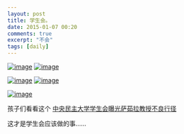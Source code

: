 ```yaml
---
layout: post
title: 学生会。
date: 2015-01-07 00:20
comments: true
excerpt: "不会"
tags: [daily]
---
```

<a href="http://riddle.jd-app.com/jae/uploads/2015/01/wpid-screenshot_2015-01-07-00-16-06.png"><img class="alignnone size-full" title="Screenshot_2015-01-07-00-16-06.png" src="http://riddle.jd-app.com/jae/uploads/2015/01/wpid-screenshot_2015-01-07-00-16-06.png" alt="image" /></a>
<a href="http://riddle.jd-app.com/jae/uploads/2015/01/wpid-screenshot_2014-12-12-20-46-59.png"><img class="alignnone size-full" title="Screenshot_2014-12-12-20-46-59.png" src="http://riddle.jd-app.com/jae/uploads/2015/01/wpid-screenshot_2014-12-12-20-46-59.png" alt="image" /></a>

<a href="http://riddle.jd-app.com/jae/uploads/2015/01/wpid-screenshot_2015-01-07-00-15-59.png"><img class="alignnone size-full" title="Screenshot_2015-01-07-00-15-59.png" src="http://riddle.jd-app.com/jae/uploads/2015/01/wpid-screenshot_2015-01-07-00-15-59.png" alt="image" /></a>
<a href="http://riddle.jd-app.com/jae/uploads/2015/01/wpid-screenshot_2015-01-07-00-35-57.png"><img class="alignnone size-full" title="Screenshot_2015-01-07-00-35-57.png" src="http://riddle.jd-app.com/jae/uploads/2015/01/wpid-screenshot_2015-01-07-00-35-57.png" alt="image" /></a>

<a href="http://riddle.jd-app.com/jae/uploads/2015/01/wpid-screenshot_2015-01-07-00-36-27.png"><img class="alignnone size-full" title="Screenshot_2015-01-07-00-36-27.png" src="http://riddle.jd-app.com/jae/uploads/2015/01/wpid-screenshot_2015-01-07-00-36-27.png" alt="image" /></a>

孩子们看看这个
<a href="http://m.weibo.cn/2248986792/3795987925182193?sourceType=sms&amp;from=1050095010&amp;wm=30001_0001">中央民主大学学生会曝光萨茹拉教授不良行径</a>

这才是学生会应该做的事……

&nbsp;
